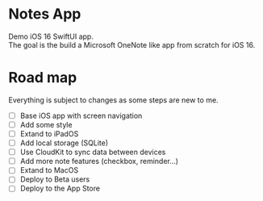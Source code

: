 # Notes App

Demo iOS 16 SwiftUI app.  
The goal is the build a Microsoft OneNote like app from scratch for iOS 16.

# Road map

Everything is subject to changes as some steps are new to me.

- [ ] Base iOS app with screen navigation
- [ ] Add some style
- [ ] Extand to iPadOS
- [ ] Add local storage (SQLite)
- [ ] Use CloudKit to sync data between devices
- [ ] Add more note features (checkbox, reminder...)
- [ ] Extand to MacOS
- [ ] Deploy to Beta users
- [ ] Deploy to the App Store
